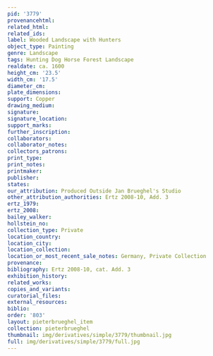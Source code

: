 ```yaml
---
pid: '3779'
provenancehtml:
related_html:
related_ids:
label: Wooded Landscape with Hunters
object_type: Painting
genre: Landscape
tags: Hunting Dog Horse Forest Landscape
realdate: ca. 1600
height_cm: '23.5'
width_cm: '17.5'
diameter_cm:
plate_dimensions:
support: Copper
drawing_medium:
signature:
signature_location:
support_marks:
further_inscription:
collaborators:
collaborator_notes:
collectors_patrons:
print_type:
print_notes:
printmaker:
publisher:
states:
our_attribution: Produced Outside Jan Brueghel's Studio
other_attribution_authorities: Ertz 2008-10, Add. 3
ertz_1979:
ertz_2008:
bailey_walker:
hollstein_no:
collection_type: Private
location_country:
location_city:
location_collection:
location_or_most_recent_sale_notes: Germany, Private Collection
provenance:
bibliography: Ertz 2008-10, cat. Add. 3
exhibition_history:
related_works:
copies_and_variants:
curatorial_files:
external_resources:
biblio:
order: '803'
layout: pieterbrueghel_item
collection: pieterbrueghel
thumbnail: img/derivatives/simple/3779/thumbnail.jpg
full: img/derivatives/simple/3779/full.jpg
---
```

